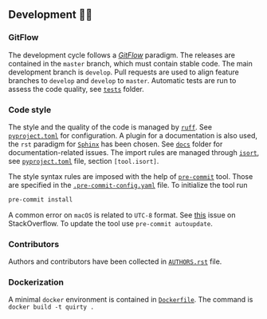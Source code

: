 ## Development 👩‍💻

### GitFlow

The development cycle follows a *[GitFlow](https://www.atlassian.com/git/tutorials/comparing-workflows/gitflow-workflow)*
paradigm. The releases are contained in the `master` branch, which
must contain stable code. The main development branch
is `develop`. Pull requests are used to align feature branches to `develop` and
`develop` to `master`. Automatic tests are run to assess the
code quality, see [`tests`](tests) folder.

### Code style

The style and the quality of the code is managed
by [`ruff`](https://docs.astral.sh/ruff/). See  [`pyproject.toml`](pyproject.toml) for configuration.
A plugin for a documentation is also used, the `rst` paradigm for [`Sphinx`](https://www.sphinx-doc.org/en/master/index.html)
has been chosen. See [`docs`](docs) folder for documentation-related issues.
The import rules are managed through [`isort`](https://pycqa.github.io/isort/), see [`pyproject.toml`](pyproject.toml) file, section
`[tool.isort]`.

The style syntax rules are imposed with the help of [`pre-commit`](https://pre-commit.com/) tool.
Those are specified in the [`.pre-commit-config.yaml`](.pre-commit-config.yaml) file.
To initialize the tool run
```bash
pre-commit install
```
A common error on `macOS` is related to `UTC-8` format. See [this](https://stackoverflow.com/questions/60557160/python3-8-fails-with-fatal-python-error-config-get-locale-encoding) issue
on StackOverflow. To update the tool use `pre-commit autoupdate`.


### Contributors

Authors and contributors have been collected in [`AUTHORS.rst`](AUTHORS.rst) file.

### Dockerization
A minimal `docker` environment is contained in [`Dockerfile`](Dockerfile).
The command is `docker build -t quirty .`
